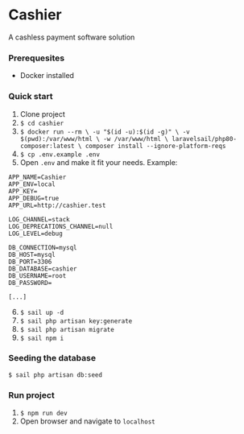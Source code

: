 # Cashier

A cashless payment software solution

### Prerequesites
* Docker installed

### Quick start
1. Clone project
2. `$ cd cashier`
3. `$ docker run --rm \
   -u "$(id -u):$(id -g)" \
   -v $(pwd):/var/www/html \
   -w /var/www/html \
   laravelsail/php80-composer:latest \
   composer install --ignore-platform-reqs`
4. `$ cp .env.example .env`
5. Open `.env` and make it fit your needs. Example:
```dotenv
APP_NAME=Cashier
APP_ENV=local
APP_KEY=
APP_DEBUG=true
APP_URL=http://cashier.test

LOG_CHANNEL=stack
LOG_DEPRECATIONS_CHANNEL=null
LOG_LEVEL=debug

DB_CONNECTION=mysql
DB_HOST=mysql
DB_PORT=3306
DB_DATABASE=cashier
DB_USERNAME=root
DB_PASSWORD=

[...]
```
6. `$ sail up -d`
7. `$ sail php artisan key:generate`
8. `$ sail php artisan migrate`
9. `$ sail npm i`

### Seeding the database

`$ sail php artisan db:seed`

### Run project
1. `$ npm run dev`
2. Open browser and navigate to `localhost`








